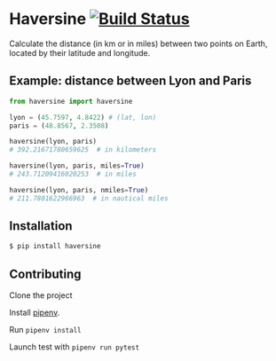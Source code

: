 # Haversine [![Build Status](https://travis-ci.org/mapado/haversine.svg?branch=master)](https://travis-ci.org/mapado/haversine)
Calculate the distance (in km or in miles) between two points on Earth,
located by their latitude and longitude.


## Example: distance between Lyon and Paris
```python
from haversine import haversine

lyon = (45.7597, 4.8422) # (lat, lon)
paris = (48.8567, 2.3508)

haversine(lyon, paris)
# 392.21671780659625  # in kilometers

haversine(lyon, paris, miles=True)
# 243.71209416020253  # in miles

haversine(lyon, paris, nmiles=True)
# 211.7801622966963  # in nautical miles
```

## Installation
```bash
$ pip install haversine
```
## Contributing

Clone the project

Install [pipenv](https://github.com/pypa/pipenv).

Run `pipenv install`

Launch test with `pipenv run pytest`

